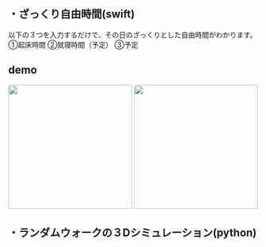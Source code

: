 ## ・ざっくり自由時間(swift)
以下の３つを入力するだけで、その日のざっくりとした自由時間がわかります。
①起床時間
②就寝時間（予定）
③予定

## demo
<img src = "https://user-images.githubusercontent.com/57177320/87247788-e4222880-c490-11ea-9fab-2ae31f41fec8.png" width ="250">
<img src = "https://user-images.githubusercontent.com/57177320/87248011-0b2d2a00-c492-11ea-93aa-eb86ff45013a.png" width ="250">


## ・ランダムウォークの３Dシミュレーション(python)
